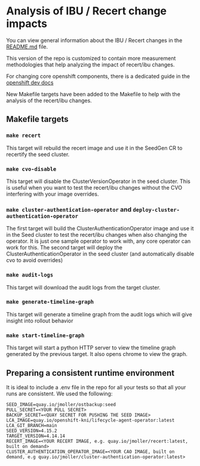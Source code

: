# Analysis of IBU / Recert change impacts

You can view general information about the IBU / Recert changes in the [README.md](README.md) file. 

This version of the repo is customized to contain more measurement methodologies that help analyzing the impact of recert/ibu changes.

For changing core openshift components, there is a dedicated guide in the [openshift dev docs](https://github.com/openshift/enhancements/blob/master/dev-guide/operators.md#how-can-i-test-changes-to-an-openshift-operatoroperandrelease-component)

New Makefile targets have been added to the Makefile to help with the analysis of the recert/ibu changes.

## Makefile targets

### `make recert`

This target will rebuild the recert image and use it in the SeedGen CR to recertify the seed cluster.

### `make cvo-disable`

This target will disable the ClusterVersionOperator in the seed cluster.
This is useful when you want to test the recert/ibu changes without the CVO interfering with your image overrides.

### `make cluster-authentication-operator` and `deploy-cluster-authentication-operator` 

The first target will build the ClusterAuthenticationOperator image and use it in the Seed cluster to test the recert/ibu changes when also changing the operator.
It is just one sample operator to work with, any core operator can work for this.
The second target will deploy the ClusterAuthenticationOperator in the seed cluster (and automatically disable cvo to avoid overrides)

### `make audit-logs`

This target will download the audit logs from the target cluster.

### `make generate-timeline-graph`

This target will generate a timeline graph from the audit logs which will give insight into rollout behavior

### `make start-timeline-graph`

This target will start a python HTTP server to view the timeline graph generated by the previous target. It also opens chrome to view the graph.


## Preparing a consistent runtime environment

It is ideal to include a .env file in the repo for all your tests so that all your runs are consistent. We used the following:

```.dotenv
SEED_IMAGE=quay.io/jmoller/ostbackup:seed
PULL_SECRET=<YOUR PULL SECRET>
BACKUP_SECRET=<QUAY SECRET FOR PUSHING THE SEED IMAGE>
LCA_IMAGE=quay.io/openshift-kni/lifecycle-agent-operator:latest
LCA_GIT_BRANCH=main
SEED_VERSION=4.15.2
TARGET_VERSION=4.14.14
RECERT_IMAGE=<YOUR RECERT IMAGE, e.g. quay.io/jmoller/recert:latest, built on demand>
CLUSTER_AUTHENTICATION_OPERATOR_IMAGE=<YOUR CAO IMAGE, built on demand, e.g quay.io/jmoller/cluster-authentication-operator:latest>
```